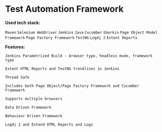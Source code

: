 # Test Automation Framework

**Used tech stack:**

`Maven`
`Selenium WebDriver`
`Jenkins`
`Java`
`Cucumber`
`Gherkin`
`Page Object Model Framework`
`Page Factory Framework`
`TestNG`
`Log4j 2`
`Extent Reports`

**Features:**

`Jenkins Parametrized Build - browser type, headless mode, framework type`

`Extent HTML Reports and TestNG trendlines in Jenkins`

`Thread Safe`

`Includes both Page Object/Page Factory Framework and Cucumber Framework`

`Supports multiple browsers`

`Data Driven Framework`

`Behaviour Driven Framework`

`Log4j 2 and Extend HTML Reports and Logs`
